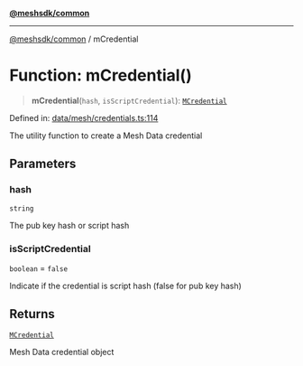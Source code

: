 [**@meshsdk/common**](../README.md)

***

[@meshsdk/common](../globals.md) / mCredential

# Function: mCredential()

> **mCredential**(`hash`, `isScriptCredential`): [`MCredential`](../type-aliases/MCredential.md)

Defined in: [data/mesh/credentials.ts:114](https://github.com/MeshJS/mesh/blob/1abde1553cbd7cf2cf4e40197fc0de9e4a7d0f49/packages/mesh-common/src/data/mesh/credentials.ts#L114)

The utility function to create a Mesh Data credential

## Parameters

### hash

`string`

The pub key hash or script hash

### isScriptCredential

`boolean` = `false`

Indicate if the credential is script hash (false for pub key hash)

## Returns

[`MCredential`](../type-aliases/MCredential.md)

Mesh Data credential object
